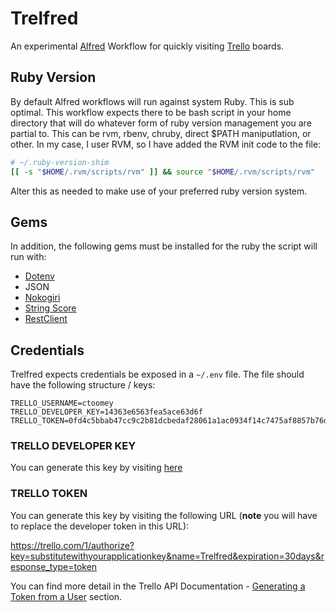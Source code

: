 Trelfred
========

An experimental [Alfred][] Workflow for quickly visiting [Trello][] boards.

[Alfred]: http://www.alfredapp.com/
[Trello]: https://trello.com/

Ruby Version
------------

By default Alfred workflows will run against system Ruby. This is sub optimal.
This workflow expects there to be bash script in your home directory that will
do whatever form of ruby version management you are partial to. This can be
rvm, rbenv, chruby, direct $PATH maniputlation, or other. In my case, I user
RVM, so I have added the RVM init code to the file:

``` bash
# ~/.ruby-version-shim
[[ -s "$HOME/.rvm/scripts/rvm" ]] && source "$HOME/.rvm/scripts/rvm"
```

Alter this as needed to make use of your preferred ruby version system.

Gems
----

In addition, the following gems must be installed for the ruby the script will
run with:

- [Dotenv][]
- JSON
- [Nokogiri][]
- [String Score][]
- [RestClient][]

[RestClient]: https://github.com/rest-client/rest-client
[String Score]: https://github.com/jlindley/string_score_ruby
[Dotenv]: https://github.com/bkeepers/dotenv
[Nokogiri]: http://nokogiri.org/

Credentials
-----------

Trelfred expects credentials be exposed in a `~/.env` file. The file should have
the following structure / keys:

``` env
TRELLO_USERNAME=ctoomey
TRELLO_DEVELOPER_KEY=14363e6563fea5ace63d6f
TRELLO_TOKEN=0fd4c5bbab47cc9c2b81dcbedaf28061a1ac0934f14c7475af8857b76de96b99
```

### TRELLO DEVELOPER KEY

You can generate this key by visiting [here](https://trello.com/1/appKey/generate)

### TRELLO TOKEN

You can generate this key by visiting the following URL (**note** you will have
to replace the developer token in this URL):

https://trello.com/1/authorize?key=substitutewithyourapplicationkey&name=Trelfred&expiration=30days&response_type=token

You can find more detail in the Trello API Documentation - [Generating a Token
from a User][] section.

[Generating a Token from a User]: https://trello.com/docs/gettingstarted/index.html#getting-a-token-from-a-user
